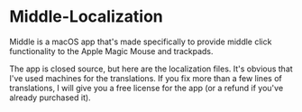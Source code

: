 # Middle-Localization

Middle is a macOS app that's made specifically to provide middle click functionality to the Apple Magic Mouse and trackpads.

The app is closed source, but here are the localization files. It's obvious that I've used machines for the translations. If you fix more than a few lines of translations, I will give you a free license for the app (or a refund if you've already purchased it). 
